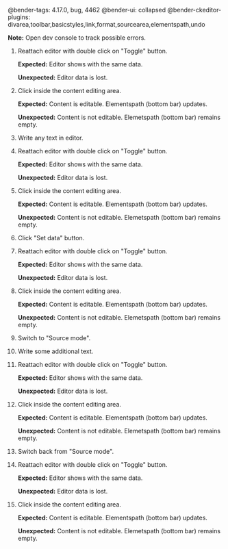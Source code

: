 @bender-tags: 4.17.0, bug, 4462
@bender-ui: collapsed
@bender-ckeditor-plugins: divarea,toolbar,basicstyles,link,format,sourcearea,elementspath,undo

**Note:** Open dev console to track possible errors.

1. Reattach editor with double click on "Toggle" button.

	**Expected:** Editor shows with the same data.

	**Unexpected:** Editor data is lost.

2. Click inside the content editing area.

	**Expected:** Content is editable. Elementspath (bottom bar) updates.

	**Unexpected:** Content is not editable. Elemetspath (bottom bar) remains empty.

3. Write any text in editor.

4. Reattach editor with double click on "Toggle" button.

	**Expected:** Editor shows with the same data.

	**Unexpected:** Editor data is lost.

5. Click inside the content editing area.

	**Expected:** Content is editable. Elementspath (bottom bar) updates.

	**Unexpected:** Content is not editable. Elemetspath (bottom bar) remains empty.

6. Click "Set data" button.

7. Reattach editor with double click on "Toggle" button.

	**Expected:** Editor shows with the same data.

	**Unexpected:** Editor data is lost.

8. Click inside the content editing area.

	**Expected:** Content is editable. Elementspath (bottom bar) updates.

	**Unexpected:** Content is not editable. Elemetspath (bottom bar) remains empty.

9. Switch to "Source mode".

10. Write some additional text.

11. Reattach editor with double click on "Toggle" button.

	**Expected:** Editor shows with the same data.

	**Unexpected:** Editor data is lost.

12. Click inside the content editing area.

	**Expected:** Content is editable. Elementspath (bottom bar) updates.

	**Unexpected:** Content is not editable. Elemetspath (bottom bar) remains empty.

13. Switch back from "Source mode".

14. Reattach editor with double click on "Toggle" button.

	**Expected:** Editor shows with the same data.

	**Unexpected:** Editor data is lost.

15. Click inside the content editing area.

	**Expected:** Content is editable. Elementspath (bottom bar) updates.

	**Unexpected:** Content is not editable. Elemetspath (bottom bar) remains empty.
